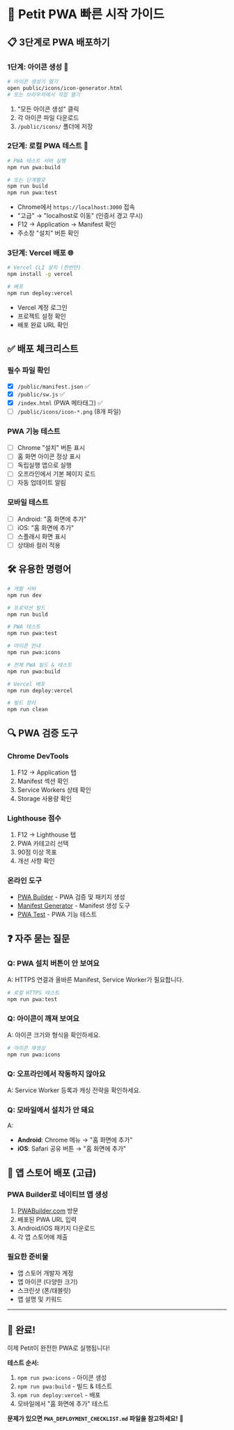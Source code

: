 # 🚀 Petit PWA 빠른 시작 가이드

## 📋 3단계로 PWA 배포하기

### 1단계: 아이콘 생성 🎨
```bash
# 아이콘 생성기 열기
open public/icons/icon-generator.html
# 또는 브라우저에서 직접 열기
```
1. "모든 아이콘 생성" 클릭
2. 각 아이콘 파일 다운로드
3. `/public/icons/` 폴더에 저장

### 2단계: 로컬 PWA 테스트 🧪
```bash
# PWA 테스트 서버 실행
npm run pwa:build

# 또는 단계별로
npm run build
npm run pwa:test
```
- Chrome에서 `https://localhost:3000` 접속
- "고급" → "localhost로 이동" (인증서 경고 무시)
- F12 → Application → Manifest 확인
- 주소창 "설치" 버튼 확인

### 3단계: Vercel 배포 🌐
```bash
# Vercel CLI 설치 (한번만)
npm install -g vercel

# 배포
npm run deploy:vercel
```
- Vercel 계정 로그인
- 프로젝트 설정 확인
- 배포 완료 URL 확인

## ✅ 배포 체크리스트

### 필수 파일 확인
- [x] `/public/manifest.json` ✅
- [x] `/public/sw.js` ✅  
- [x] `/index.html` (PWA 메타태그) ✅
- [ ] `/public/icons/icon-*.png` (8개 파일)

### PWA 기능 테스트
- [ ] Chrome "설치" 버튼 표시
- [ ] 홈 화면 아이콘 정상 표시  
- [ ] 독립실행 앱으로 실행
- [ ] 오프라인에서 기본 페이지 로드
- [ ] 자동 업데이트 알림

### 모바일 테스트
- [ ] Android: "홈 화면에 추가"
- [ ] iOS: "홈 화면에 추가"
- [ ] 스플래시 화면 표시
- [ ] 상태바 컬러 적용

## 🛠️ 유용한 명령어

```bash
# 개발 서버
npm run dev

# 프로덕션 빌드
npm run build

# PWA 테스트
npm run pwa:test

# 아이콘 안내
npm run pwa:icons

# 전체 PWA 빌드 & 테스트
npm run pwa:build

# Vercel 배포
npm run deploy:vercel

# 빌드 정리
npm run clean
```

## 🔍 PWA 검증 도구

### Chrome DevTools
1. F12 → Application 탭
2. Manifest 섹션 확인
3. Service Workers 상태 확인
4. Storage 사용량 확인

### Lighthouse 점수
1. F12 → Lighthouse 탭
2. PWA 카테고리 선택
3. 90점 이상 목표
4. 개선 사항 확인

### 온라인 도구
- [PWA Builder](https://www.pwabuilder.com/) - PWA 검증 및 패키지 생성
- [Manifest Generator](https://app-manifest.firebaseapp.com/) - Manifest 생성 도구
- [PWA Test](https://pwatest.com/) - PWA 기능 테스트

## ❓ 자주 묻는 질문

### Q: PWA 설치 버튼이 안 보여요
A: HTTPS 연결과 올바른 Manifest, Service Worker가 필요합니다.
```bash
# 로컬 HTTPS 테스트
npm run pwa:test
```

### Q: 아이콘이 깨져 보여요
A: 아이콘 크기와 형식을 확인하세요.
```bash
# 아이콘 재생성
npm run pwa:icons
```

### Q: 오프라인에서 작동하지 않아요
A: Service Worker 등록과 캐싱 전략을 확인하세요.

### Q: 모바일에서 설치가 안 돼요
A: 
- **Android**: Chrome 메뉴 → "홈 화면에 추가"
- **iOS**: Safari 공유 버튼 → "홈 화면에 추가"

## 🏪 앱 스토어 배포 (고급)

### PWA Builder로 네이티브 앱 생성
1. [PWABuilder.com](https://www.pwabuilder.com/) 방문
2. 배포된 PWA URL 입력
3. Android/iOS 패키지 다운로드
4. 각 앱 스토어에 제출

### 필요한 준비물
- 앱 스토어 개발자 계정
- 앱 아이콘 (다양한 크기)
- 스크린샷 (폰/태블릿)
- 앱 설명 및 키워드

---

## 🎉 완료!

이제 Petit이 완전한 PWA로 실행됩니다!

**테스트 순서:**
1. `npm run pwa:icons` - 아이콘 생성
2. `npm run pwa:build` - 빌드 & 테스트
3. `npm run deploy:vercel` - 배포
4. 모바일에서 "홈 화면에 추가" 테스트

**문제가 있으면 `PWA_DEPLOYMENT_CHECKLIST.md` 파일을 참고하세요!** 🚀
